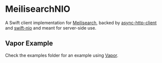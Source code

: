 # MeilisearchNIO

A Swift client implementation for [Meilisearch](https://www.meilisearch.com), backed by [async-http-client](https://github.com/swift-server/async-http-client) and [swift-nio](https://github.com/apple/swift-nio) and meant for server-side use.

## Vapor Example
Check the examples folder for an example using [Vapor](https://vapor.codes).
